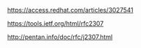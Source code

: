 https://access.redhat.com/articles/3027541

https://tools.ietf.org/html/rfc2307

http://pentan.info/doc/rfc/j2307.html
